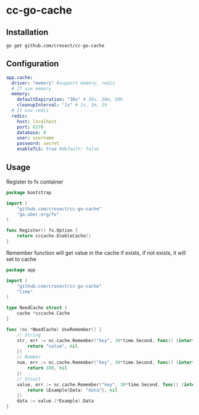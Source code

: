 # cc-go-cache

## Installation

```shell
go get github.com/crosect/cc-go-cache
```

## Configuration 
```yaml
app.cache:
  driver: "memory" #support memory, redis
  # If use memory
  memory:
    defaultExpiration: "30s" # 30s, 30m, 30h 
    cleanupInterval: "1s" # 1s, 1m, 1h
  # If use redis
  redis:
    host: localhost
    port: 6379
    database: 0
    user: username
    password: secret
    enableTLS: true #default: false
```

## Usage

Register to fx container

```go
package bootstrap

import (
	"github.com/crosect/cc-go-cache"
	"go.uber.org/fx"
)

func Register() fx.Option {
	return cccache.EnableCache()
}
```

Remember function will get value in the cache if exists, if not exists, it will set to cache

```go
package app

import (
	"github.com/crosect/cc-go-cache"
	"time"
)

type NeedCache struct {
	cache *cccache.Cache
}

func (nc *NeedCache) UseRemember() {
	// String
	str, err := nc.cache.Remember("key", 30*time.Second, func() (interface{}, error) {
		return "value", nil
	})
	// Number
	num, err := nc.cache.Remember("key", 30*time.Second, func() (interface{}, error) {
		return 100, nil
	})
	// Struct
	value, err := nc.cache.Remember("key", 30*time.Second, func() (interface{}, error) {
		return &Example{Data: "data"}, nil
	})
	data := value.(*Example).Data
}
```